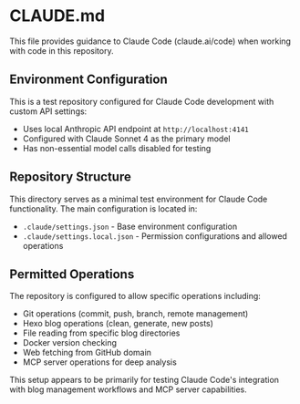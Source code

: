 # CLAUDE.md

This file provides guidance to Claude Code (claude.ai/code) when working with code in this repository.

## Environment Configuration

This is a test repository configured for Claude Code development with custom API settings:
- Uses local Anthropic API endpoint at `http://localhost:4141`
- Configured with Claude Sonnet 4 as the primary model
- Has non-essential model calls disabled for testing

## Repository Structure

This directory serves as a minimal test environment for Claude Code functionality. The main configuration is located in:
- `.claude/settings.json` - Base environment configuration
- `.claude/settings.local.json` - Permission configurations and allowed operations

## Permitted Operations

The repository is configured to allow specific operations including:
- Git operations (commit, push, branch, remote management)
- Hexo blog operations (clean, generate, new posts)
- File reading from specific blog directories
- Docker version checking
- Web fetching from GitHub domain
- MCP server operations for deep analysis

This setup appears to be primarily for testing Claude Code's integration with blog management workflows and MCP server capabilities.